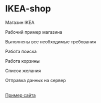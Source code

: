 # IKEA-shop

Магазин IKEA
<p>Рабочий пример магазина</p>
<p>Выполнены все необходимые требования </p>
<p>Работа поиска</p>
<p>Работа корзины</p>
<p>Список желания </p>
<p>Отправка данных на сервер</p>

<br>
<a href="https://pavel-vinogradov.github.io/IKEA-shop/"> Пример сайта</a>


<img src="image/127.0.0.1_5500_index.html (1).png" alt="">
